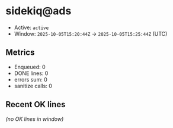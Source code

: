 # sidekiq@ads

- Active: `active`
- Window: `2025-10-05T15:20:44Z` → `2025-10-05T15:25:44Z` (UTC)

## Metrics
- Enqueued: 0
- DONE lines: 0
- errors sum: 0
- sanitize calls: 0

## Recent OK lines
_(no OK lines in window)_
